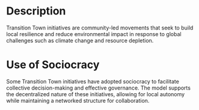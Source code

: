 # Description
Transition Town initiatives are community-led movements that seek to build local resilience and reduce environmental impact in response to global challenges such as climate change and resource depletion.   
# Use of Sociocracy
Some Transition Town initiatives have adopted sociocracy to facilitate collective decision-making and effective governance. The model supports the decentralized nature of these initiatives, allowing for local autonomy while maintaining a networked structure for collaboration.
